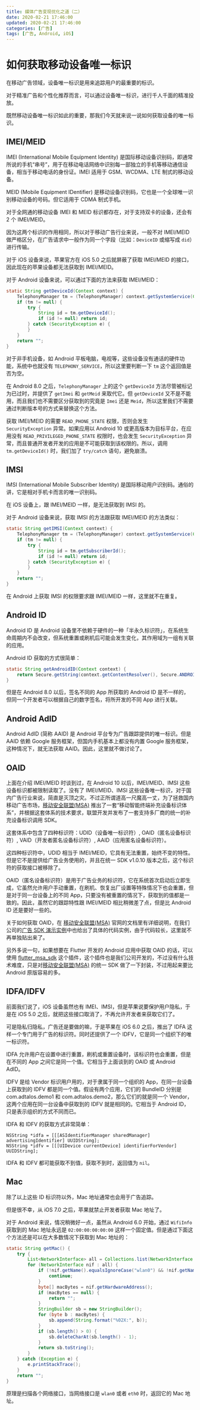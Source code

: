 ```yaml
---
title: 媒体广告变现优化之道（二）
date: 2020-02-21 17:46:00
updated: 2020-02-21 17:46:00
categories: [广告]
tags: [广告, Android, iOS]
---
```


# 如何获取移动设备唯一标识

在移动广告领域，设备唯一标识是用来追踪用户的最重要的标识。

对于精准广告和个性化推荐而言，可以通过设备唯一标识，进行千人千面的精准投放。

既然移动设备唯一标识如此的重要，那我们今天就来说一说如何获取设备的唯一标识。

<!--more-->

## IMEI/MEID

IMEI (International Mobile Equipment Identity) 是国际移动设备识别码，即通常所说的手机“串号”，用于在移动电话网络中识别每一部独立的手机等移动通信设备，相当于移动电话的身份证。IMEI 适用于 GSM、WCDMA、LTE 制式的移动设备。

MEID (Mobile Equipment IDentifier) 是移动设备识别码，它也是一个全球唯一识别移动设备的号码。但它适用于 CDMA 制式手机。

对于全网通的移动设备 IMEI 和 MEID 标识都存在，对于支持双卡的设备，还会有 2 个 IMEI/MEID。

因为这两个标识的作用相同，所以对于移动广告行业来说，一般不对 IMEI/MEID 做严格区分，在广告请求中一般作为同一个字段（比如：`DeviceID` 或缩写成 `did`）进行传输。

对于 iOS 设备来说，苹果官方在 iOS 5.0 之后就屏蔽了获取 IMEI/MEID 的接口，因此现在的苹果设备都无法获取到 IMEI/MEID。

对于 Android 设备来说，可以通过下面的方法来获取 IMEI/MEID：

```java
static String getDeviceId(Context context) {
    TelephonyManager tm = (TelephonyManager) context.getSystemService(Context.TELEPHONY_SERVICE);
    if (tm != null) {
        try {
            String id = tm.getDeviceId();
            if (id != null) return id;
        } catch (SecurityException e) {
        }
    }
    return "";
}
```

对于非手机设备，如 Android 平板电脑，电视等，这些设备没有通话的硬件功能，系统中也就没有 `TELEPHONY_SERVICE`，所以这里要判断一下 `tm` 这个返回值是否为空。

在 Android 8.0 之后，`TelephonyManager` 上的这个 `getDeviceId` 方法尽管被标记为已过时，并提供了 `getImei` 和 `getMeid` 来取代它。但 `getDeviceId` 又不是不能用，而且我们也不需要区分获取到的究竟是 `Imei` 还是 `Meid`，所以这里我们不需要通过判断版本号的方式来替换这个方法。

获取 IMEI/MEID 的需要 `READ_PHONE_STATE` 权限，否则会发生 `SecurityException` 异常。如果应用以 Android 10 或更高版本为目标平台，在应用没有 `READ_PRIVILEGED_PHONE_STATE` 权限时，也会发生 `SecurityException` 异常，而且普通开发者开发的应用是不可能获取到该权限的。所以，调用 `tm.getDeviceId()` 时，我们加了 `try/catch` 语句，避免崩溃。

## IMSI

IMSI (International Mobile Subscriber Identity) 是国际移动用户识别码。通俗的讲，它是相对手机卡而言的唯一识别码。

在 iOS 设备上，跟 IMEI/MEID 一样，是无法获取到 IMSI 的。

对于 Android 设备来说，获取 IMSI 的方法跟获取 IMEI/MEID 的方法类似：

```java
static String getIMSI(Context context) {
    TelephonyManager tm = (TelephonyManager) context.getSystemService(Context.TELEPHONY_SERVICE);
    if (tm != null) {
        try {
            String id = tm.getSubscriberId();
            if (id != null) return id;
        } catch (SecurityException e) {
        }
    }
    return "";
}
```

在 Android 上获取 IMSI 的权限要求跟 IMEI/MEID 一样，这里就不在重复。

## Android ID

Android ID 是 Android 设备里不依赖于硬件的一种「半永久标识符」，在系统生命周期内不会改变，但系统重置或刷机后可能会发生变化，其作用域为一组有关联的应用。

Android ID 获取的方式很简单：

```java
static String getAndroidID(Context context) {
    return Secure.getString(context.getContentResolver(), Secure.ANDROID_ID);
}
```

但是在 Android 8.0 以后，签名不同的 App 所获取的 Android ID 是不一样的，但同一个开发者可以根据自己的数字签名，将所开发的不同 App 进行关联。

## Android AdID

Android AdID (简称 AAID) 是 Android 平台专为广告跟踪提供的唯一标识。但是 AAID 依赖 Google 服务框架，但国内手机基本上都没有内置 Google 服务框架，这种情况下，就无法获取 AAID。因此，这里就不做讨论了。

## OAID

上面在介绍 IMEI/MEID 时谈到过，在 Android 10 以后，IMEI/MEID、IMSI 这些设备标识都被限制读取了。没有了 IMEI/MEID、IMSI 这些设备唯一标识，对于国内广告行业来说，简直是灭顶之灾。不过正所谓道高一尺魔高一丈，为了拯救国内移动广告市场，[移动安全联盟(MSA)](http://msa-alliance.cn/col.jsp?id=120) 推出了一套“移动智能终端补充设备标识体系”，并根据这套体系的技术要求，联盟开发并发布了一套支持多厂商的统一的补充设备标识调用 SDK。

这套体系中包含了四种标识符：UDID（设备唯一标识符）, OAID（匿名设备标识符）, VAID（开发者匿名设备标识符）, AAID（应用匿名设备标识符）。

这四种标识符中，UDID 相当于 IMEI/MEID，它具有无法重置，始终不变的特性。但是它不是提供给广告业务使用的，并且在统一 SDK v1.0.10 版本之后，这个标识符的获取接口被移除了。

OAID（匿名设备标识符）是用于广告业务的标识符，它在系统首次启动后立即生成，它虽然允许用户手动重置，在刷机、恢复出厂设置等特殊情况下也会重置，但是对于同一台设备上的不同 App，只要没有被重置的情况下，获取到的值都是一致的。因此，虽然它的跟踪特性跟 IMEI/MEID 相比稍微差了点，但是比 Android ID 还是要好一些的。

关于如何获取 OAID，在 [移动安全联盟(MSA)](http://msa-alliance.cn/col.jsp?id=120) 官网的文档里有详细说明，在我们公司的[广告 SDK 演示实例](https://github.com/adtalos/android-xy-sdk-demo)中也给出了具体的代码实例，由于代码较长，这里就不再单独贴出来了。

另外多说一句，如果想要在 Flutter 开发的 Android 应用中获取 OAID 的话，可以使用 [flutter_msa_sdk](https://pub.dev/packages/flutter_msa_sdk) 这个插件，这个插件也是我们公司开发的，不过没有什么技术难度，只是对[移动安全联盟(MSA)](http://msa-alliance.cn/col.jsp?id=120) 的统一 SDK 做了一下封装，不过用起来要比 Android 原版容易的多。

## IDFA/IDFV

前面我们说了，iOS 设备虽然也有 IMEI、IMSI，但是苹果说要保护用户隐私，于是在 iOS 5.0 之后，就把这些接口取消了，不再允许开发者来获取它们了。

可是隐私归隐私，广告还是要做的嘛，于是苹果在 iOS 6.0 之后，推出了 IDFA 这样一个专门用于广告的标识符。同时还提供了一个 IDFV，它是同一个组织下的唯一标识符。

IDFA 允许用户在设置中进行重置，刷机或重置设备时，该标识符也会重置，但是在不同的 App 之间它是同一个值。它相当于上面谈到的 OAID 或 Android AdID。

IDFV 是给 Vendor 标识用户用的，对于隶属于同一个组织的 App，在同一台设备上获取到的 IDFV 都是同一个值。假设有两个应用，它们的 BundleID 分别是 com.adtalos.demo1 和 com.adtalos.demo2，那么它们的就是同一个 Vendor，这两个应用在同一台设备中获取到的 IDFV 就是相同的。它相当于 Android ID，只是表示组织的方式不同而已。

IDFA 和 IDFV 的获取方式非常简单：

```objc
NSString *idfa = [[[ASIdentifierManager sharedManager] advertisingIdentifier] UUIDString];
NSString *idfv = [[[UIDevice currentDevice] identifierForVendor] UUIDString];
```

IDFA 和 IDFV 都可能获取不到值，获取不到时，返回值为 `nil`。

## Mac

除了以上这些 ID 标识符以外，Mac 地址通常也会用于广告追踪。

但是很不幸，从 iOS 7.0 之后，苹果就禁止开发者获取 Mac 地址了。

对于 Android 来说，情况稍微好一点，虽然从 Android 6.0 开始，通过 `WifiInfo` 获取到的 Mac 地址永远是 `02:00:00:00:00:00` 这样一个固定值。但是通过下面这个方法还是可以在大多数情况下获取到 Mac 地址的：

```java
static String getMac() {
    try {
        List<NetworkInterface> all = Collections.list(NetworkInterface.getNetworkInterfaces());
        for (NetworkInterface nif : all) {
            if (!nif.getName().equalsIgnoreCase("wlan0") && !nif.getName().equalsIgnoreCase("eth0")) {
                continue;
            }
            byte[] macBytes = nif.getHardwareAddress();
            if (macBytes == null) {
                return "";
            }
            StringBuilder sb = new StringBuilder();
            for (byte b : macBytes) {
                sb.append(String.format("%02X:", b));
            }
            if (sb.length() > 0) {
                sb.deleteCharAt(sb.length() - 1);
            }
            return sb.toString();
        }
    } catch (Exception e) {
        e.printStackTrace();
    }
    return "";
}
```

原理是扫描各个网络接口，当网络接口是 `wlan0` 或者 `eth0` 时，返回它的 Mac 地址。
